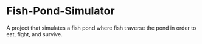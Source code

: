 # Fish-Pond-Simulator
A project that simulates a fish pond where fish traverse the pond in order to eat, fight, and survive.
